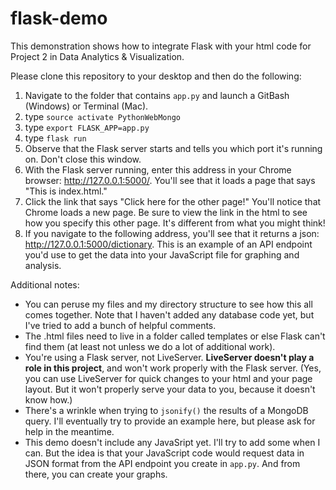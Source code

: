 # flask-demo
This demonstration shows how to integrate Flask with your html code for Project 2 in Data Analytics &amp; Visualization. 


Please clone this repository to your desktop and then do the following:

1. Navigate to the folder that contains ``app.py`` and launch a GitBash (Windows) or Terminal (Mac). 
2. type ``source activate PythonWebMongo``
3. type ``export FLASK_APP=app.py``
4. type ``flask run``
5. Observe that the Flask server starts and tells you which port it's running on. Don't close this window.
6. With the Flask server running, enter this address in your Chrome browser: http://127.0.0.1:5000/. You'll see that it loads a page that says "This is index.html." 
7. Click the link that says "Click here for the other page!" You'll notice that Chrome loads a new page. Be sure to view the link in the html to see how you specify this other page. It's different from what you might think!
8. If you navigate to the following address, you'll see that it returns a json: http://127.0.0.1:5000/dictionary. This is an example of an API endpoint you'd use to get the data into your JavaScript file for graphing and analysis. 

Additional notes: 
* You can peruse my files and my directory structure to see how this all comes together. Note that I haven't added any database code yet, but I've tried to add a bunch of helpful comments. 
* The .html files need to live in a folder called templates or else Flask can't find them (at least not unless we do a lot of additional work). 
* You're using a Flask server, not LiveServer. **LiveServer doesn't play a role in this project**, and won't work properly with the Flask server. (Yes, you can use LiveServer for quick changes to your html and your page layout. But it won't properly serve your data to you, because it doesn't know how.)
* There's a wrinkle when trying to ``jsonify()`` the results of a MongoDB query. I'll eventually try to provide an example here, but please ask for help in the meantime. 
* This demo doesn't include any JavaSript yet. I'll try to add some when I can. But the idea is that your JavaScript code would request data in JSON format from the API endpoint you create in ``app.py``. And from there, you can create your graphs. 

